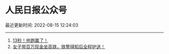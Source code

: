 # 人民日报公众号

最近更新时间: 2022-08-15 12:24:03

--- 
1. [13秒！他跑赢了！](https://mp.weixin.qq.com/s/fo72R_LWl_afaE7keKPPEA) 
2. [女子带百万现金坐高铁，铁警得知后全程护送！](https://mp.weixin.qq.com/s/QVrIANuQ7U35aoOOUxXuIA) 
